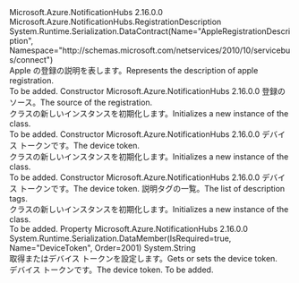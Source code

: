 <Type Name="AppleRegistrationDescription" FullName="Microsoft.Azure.NotificationHubs.AppleRegistrationDescription">
  <TypeSignature Language="C#" Value="public class AppleRegistrationDescription : Microsoft.Azure.NotificationHubs.RegistrationDescription" />
  <TypeSignature Language="ILAsm" Value=".class public auto ansi beforefieldinit AppleRegistrationDescription extends Microsoft.Azure.NotificationHubs.RegistrationDescription" />
  <TypeSignature Language="DocId" Value="T:Microsoft.Azure.NotificationHubs.AppleRegistrationDescription" />
  <TypeSignature Language="VB.NET" Value="Public Class AppleRegistrationDescription&#xA;Inherits RegistrationDescription" />
  <TypeSignature Language="F#" Value="type AppleRegistrationDescription = class&#xA;    inherit RegistrationDescription" />
  <AssemblyInfo>
    <AssemblyName>Microsoft.Azure.NotificationHubs</AssemblyName>
    <AssemblyVersion>2.16.0.0</AssemblyVersion>
  </AssemblyInfo>
  <Base>
    <BaseTypeName>Microsoft.Azure.NotificationHubs.RegistrationDescription</BaseTypeName>
  </Base>
  <Interfaces />
  <Attributes>
    <Attribute>
      <AttributeName>System.Runtime.Serialization.DataContract(Name="AppleRegistrationDescription", Namespace="http://schemas.microsoft.com/netservices/2010/10/servicebus/connect")</AttributeName>
    </Attribute>
  </Attributes>
  <Docs>
    <summary><span data-ttu-id="89990-101">Apple の登録の説明を表します。</span><span class="sxs-lookup"><span data-stu-id="89990-101">Represents the description of apple registration.</span></span></summary>
    <remarks>To be added.</remarks>
  </Docs>
  <Members>
    <Member MemberName=".ctor">
      <MemberSignature Language="C#" Value="public AppleRegistrationDescription (Microsoft.Azure.NotificationHubs.AppleRegistrationDescription sourceRegistration);" />
      <MemberSignature Language="ILAsm" Value=".method public hidebysig specialname rtspecialname instance void .ctor(class Microsoft.Azure.NotificationHubs.AppleRegistrationDescription sourceRegistration) cil managed" />
      <MemberSignature Language="DocId" Value="M:Microsoft.Azure.NotificationHubs.AppleRegistrationDescription.#ctor(Microsoft.Azure.NotificationHubs.AppleRegistrationDescription)" />
      <MemberSignature Language="VB.NET" Value="Public Sub New (sourceRegistration As AppleRegistrationDescription)" />
      <MemberSignature Language="F#" Value="new Microsoft.Azure.NotificationHubs.AppleRegistrationDescription : Microsoft.Azure.NotificationHubs.AppleRegistrationDescription -&gt; Microsoft.Azure.NotificationHubs.AppleRegistrationDescription" Usage="new Microsoft.Azure.NotificationHubs.AppleRegistrationDescription sourceRegistration" />
      <MemberType>Constructor</MemberType>
      <AssemblyInfo>
        <AssemblyName>Microsoft.Azure.NotificationHubs</AssemblyName>
        <AssemblyVersion>2.16.0.0</AssemblyVersion>
      </AssemblyInfo>
      <Parameters>
        <Parameter Name="sourceRegistration" Type="Microsoft.Azure.NotificationHubs.AppleRegistrationDescription" />
      </Parameters>
      <Docs>
        <param name="sourceRegistration"><span data-ttu-id="89990-102">登録のソース。</span><span class="sxs-lookup"><span data-stu-id="89990-102">The source of the registration.</span></span></param>
        <summary><span data-ttu-id="89990-103"><see cref="T:Microsoft.Azure.NotificationHubs.AppleRegistrationDescription" /> クラスの新しいインスタンスを初期化します。</span><span class="sxs-lookup"><span data-stu-id="89990-103">Initializes a new instance of the <see cref="T:Microsoft.Azure.NotificationHubs.AppleRegistrationDescription" /> class.</span></span></summary>
        <remarks>To be added.</remarks>
      </Docs>
    </Member>
    <Member MemberName=".ctor">
      <MemberSignature Language="C#" Value="public AppleRegistrationDescription (string deviceToken);" />
      <MemberSignature Language="ILAsm" Value=".method public hidebysig specialname rtspecialname instance void .ctor(string deviceToken) cil managed" />
      <MemberSignature Language="DocId" Value="M:Microsoft.Azure.NotificationHubs.AppleRegistrationDescription.#ctor(System.String)" />
      <MemberSignature Language="VB.NET" Value="Public Sub New (deviceToken As String)" />
      <MemberSignature Language="F#" Value="new Microsoft.Azure.NotificationHubs.AppleRegistrationDescription : string -&gt; Microsoft.Azure.NotificationHubs.AppleRegistrationDescription" Usage="new Microsoft.Azure.NotificationHubs.AppleRegistrationDescription deviceToken" />
      <MemberType>Constructor</MemberType>
      <AssemblyInfo>
        <AssemblyName>Microsoft.Azure.NotificationHubs</AssemblyName>
        <AssemblyVersion>2.16.0.0</AssemblyVersion>
      </AssemblyInfo>
      <Parameters>
        <Parameter Name="deviceToken" Type="System.String" />
      </Parameters>
      <Docs>
        <param name="deviceToken"><span data-ttu-id="89990-104">デバイス トークンです。</span><span class="sxs-lookup"><span data-stu-id="89990-104">The device token.</span></span></param>
        <summary><span data-ttu-id="89990-105"><see cref="T:Microsoft.Azure.NotificationHubs.AppleRegistrationDescription" /> クラスの新しいインスタンスを初期化します。</span><span class="sxs-lookup"><span data-stu-id="89990-105">Initializes a new instance of the <see cref="T:Microsoft.Azure.NotificationHubs.AppleRegistrationDescription" /> class.</span></span></summary>
        <remarks>To be added.</remarks>
      </Docs>
    </Member>
    <Member MemberName=".ctor">
      <MemberSignature Language="C#" Value="public AppleRegistrationDescription (string deviceToken, System.Collections.Generic.IEnumerable&lt;string&gt; tags);" />
      <MemberSignature Language="ILAsm" Value=".method public hidebysig specialname rtspecialname instance void .ctor(string deviceToken, class System.Collections.Generic.IEnumerable`1&lt;string&gt; tags) cil managed" />
      <MemberSignature Language="DocId" Value="M:Microsoft.Azure.NotificationHubs.AppleRegistrationDescription.#ctor(System.String,System.Collections.Generic.IEnumerable{System.String})" />
      <MemberSignature Language="VB.NET" Value="Public Sub New (deviceToken As String, tags As IEnumerable(Of String))" />
      <MemberSignature Language="F#" Value="new Microsoft.Azure.NotificationHubs.AppleRegistrationDescription : string * seq&lt;string&gt; -&gt; Microsoft.Azure.NotificationHubs.AppleRegistrationDescription" Usage="new Microsoft.Azure.NotificationHubs.AppleRegistrationDescription (deviceToken, tags)" />
      <MemberType>Constructor</MemberType>
      <AssemblyInfo>
        <AssemblyName>Microsoft.Azure.NotificationHubs</AssemblyName>
        <AssemblyVersion>2.16.0.0</AssemblyVersion>
      </AssemblyInfo>
      <Parameters>
        <Parameter Name="deviceToken" Type="System.String" />
        <Parameter Name="tags" Type="System.Collections.Generic.IEnumerable&lt;System.String&gt;" />
      </Parameters>
      <Docs>
        <param name="deviceToken"><span data-ttu-id="89990-106">デバイス トークンです。</span><span class="sxs-lookup"><span data-stu-id="89990-106">The device token.</span></span></param>
        <param name="tags"><span data-ttu-id="89990-107">説明タグの一覧。</span><span class="sxs-lookup"><span data-stu-id="89990-107">The list of description tags.</span></span></param>
        <summary><span data-ttu-id="89990-108"><see cref="T:Microsoft.Azure.NotificationHubs.AppleRegistrationDescription" /> クラスの新しいインスタンスを初期化します。</span><span class="sxs-lookup"><span data-stu-id="89990-108">Initializes a new instance of the <see cref="T:Microsoft.Azure.NotificationHubs.AppleRegistrationDescription" /> class.</span></span></summary>
        <remarks>To be added.</remarks>
      </Docs>
    </Member>
    <Member MemberName="DeviceToken">
      <MemberSignature Language="C#" Value="public string DeviceToken { get; set; }" />
      <MemberSignature Language="ILAsm" Value=".property instance string DeviceToken" />
      <MemberSignature Language="DocId" Value="P:Microsoft.Azure.NotificationHubs.AppleRegistrationDescription.DeviceToken" />
      <MemberSignature Language="VB.NET" Value="Public Property DeviceToken As String" />
      <MemberSignature Language="F#" Value="member this.DeviceToken : string with get, set" Usage="Microsoft.Azure.NotificationHubs.AppleRegistrationDescription.DeviceToken" />
      <MemberType>Property</MemberType>
      <AssemblyInfo>
        <AssemblyName>Microsoft.Azure.NotificationHubs</AssemblyName>
        <AssemblyVersion>2.16.0.0</AssemblyVersion>
      </AssemblyInfo>
      <Attributes>
        <Attribute>
          <AttributeName>System.Runtime.Serialization.DataMember(IsRequired=true, Name="DeviceToken", Order=2001)</AttributeName>
        </Attribute>
      </Attributes>
      <ReturnValue>
        <ReturnType>System.String</ReturnType>
      </ReturnValue>
      <Docs>
        <summary><span data-ttu-id="89990-109">取得またはデバイス トークンを設定します。</span><span class="sxs-lookup"><span data-stu-id="89990-109">Gets or sets the device token.</span></span></summary>
        <value><span data-ttu-id="89990-110">デバイス トークンです。</span><span class="sxs-lookup"><span data-stu-id="89990-110">The device token.</span></span></value>
        <remarks>To be added.</remarks>
      </Docs>
    </Member>
  </Members>
</Type>